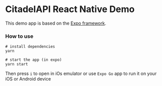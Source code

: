 # CitadelAPI React Native Demo

This demo app is based on the [Expo framework](https://docs.expo.dev).

### How to use

```
# install dependencies
yarn

# start the app (in expo)
yarn start

```

Then press `i` to open in iOs emulator or use `Expo Go` app to run it on your iOS or Android device
